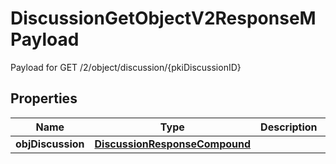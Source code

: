 

# DiscussionGetObjectV2ResponseMPayload

Payload for GET /2/object/discussion/{pkiDiscussionID}

## Properties

| Name | Type | Description | Notes |
|------------ | ------------- | ------------- | -------------|
|**objDiscussion** | [**DiscussionResponseCompound**](DiscussionResponseCompound.md) |  |  |



